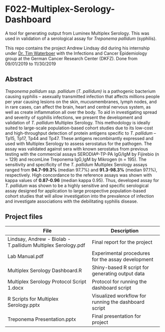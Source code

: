 # F022-Multiplex-Serology-Dashboard
A tool for generating output from Luminex Multiplex Serology. This was used in validation of a serological assay for *Treponema pallidum* (syphilis). 

This repo contains the project Andrew Lindsay did during his internship under [Dr. Tim Waterboer](https://www.dkfz.de/en/infections-cancer-epidemiology/index.php) with the Infections and Cancer Epidemiology group at the German Cancer Research Center (DKFZ). Done from 09/01/2019 to 11/30/2019

## Abstract
  *Treponema pallidum ssp. pallidum* (*T. pallidum)* is a pathogenic bacterium causing syphilis – asexually transmitted infection that affects millions people per year causing lesions on the skin, mucusmembranes, lymph nodes, and in rare cases, can affect the brain, heart and central nervous system, as well as create inflammation all over the body. To aid in investigating spread and severity of syphilis infections, we present the development and validation of *T. pallidum* Multiplex Serology. This methodology is ideally suited to large-scale population-based cohort studies due to its low-cost and high-throughput detection of protein antigens specific to *T. pallidum* – Tp15, Tp17, Tp44 and Tp47. These antigens recombinantly expressed and used with Multiplex Serology to assess serostatus for the pathogen. The assay was validated against sera with known serostatus from previous testing with the commercial assays SERODIA®-TP-PA IgG/IgM by Fijirebio (n = 129) and recomLine Treponema IgG,IgM by Mikrogen (n = 195). The sensitivity and specificity of the *T. pallidum* Multiplex Serology assays ranged from **94.7-99.3%** (median 97.7%) and **91.3-98.3%** (median 97.1%), respectively. High concordance to the reference assays was shown with kappa values of **0.87-0.96** (median kappa 0.95). Thus, developed assay for *T. pallidum* was shown to be a highly sensitive and specific serological assay designed for application to large prospective population-based cohort studies that will allow investigation into the prevalence of infection and investigate associations with the debilitating syphilis disease. 

## Project files
File | Description
------------- | -------------
Lindsay, Andrew - Biolab - T.pallidum Multiplex Serology.pdf | Final report for the project  
Lab Manual.pdf | Experimental procedures for the assay development  
Multiplex Serology Dashboard.R | Shiny-based R script for generating output data  
Multiplex Serology Protocol Script 1.docx | Protocol for running the dashboard script  
R Scripts for Multiplex Serology.pptx | Visualized workflow for running the dashboard script  
Treponema Presentation.pptx | Final presentation for project
